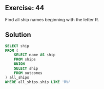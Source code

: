 ## Exercise: 44

Find all ship names beginning with the letter R.

## Solution

```sql
SELECT ship
FROM (
	SELECT name AS ship
	FROM ships
	UNION
	SELECT ship
	FROM outcomes
) all_ships
WHERE all_ships.ship LIKE 'R%'

```
